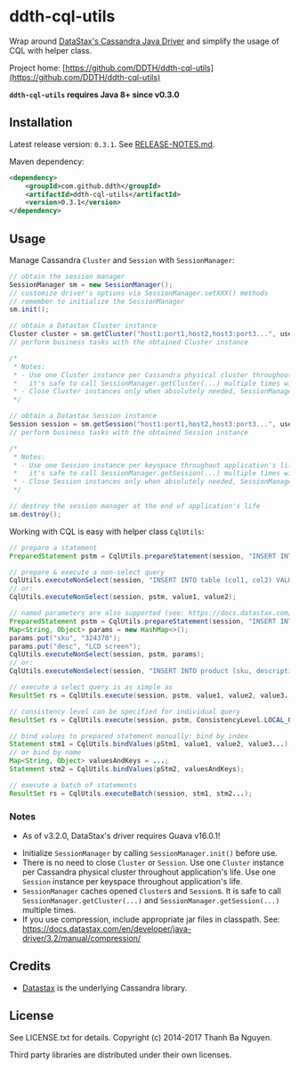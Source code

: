 # ddth-cql-utils

Wrap around [DataStax's Cassandra Java Driver](http://docs.datastax.com/en/developer/driver-matrix/doc/javaDrivers.html)
and simplify the usage of CQL with helper class.

Project home:
[https://github.com/DDTH/ddth-cql-utils](https://github.com/DDTH/ddth-cql-utils)

**`ddth-cql-utils` requires Java 8+ since v0.3.0**


## Installation

Latest release version: `0.3.1`. See [RELEASE-NOTES.md](RELEASE-NOTES.md).

Maven dependency:

```xml
<dependency>
	<groupId>com.github.ddth</groupId>
	<artifactId>ddth-cql-utils</artifactId>
	<version>0.3.1</version>
</dependency>
```


## Usage

Manage Cassandra `Cluster` and `Session` with `SessionManager`:

```java
// obtain the session manager
SessionManager sm = new SessionManager();
// customize driver's options via SessionManager.setXXX() methods
// remember to initialize the SessionManager
sm.init(); 

// obtain a Datastax Cluster instance
Cluster cluster = sm.getCluster("host1:port1,host2,host3:port3...", username, password);
// perform business tasks with the obtained Cluster instance

/*
 * Notes:
 * - Use one Cluster instance per Cassandra physical cluster throughout application's life. SessionManager caches Cluster instances so
 *   it's safe to call SessionManager.getCluster(...) multiple times with the same parameters.
 * - Close Cluster instances only when absolutely needed, SessionManager will close open Clusters during SessionManager.destroy() call.
 */

// obtain a Datastax Session instance
Session session = sm.getSession("host1:port1,host2,host3:port3...", username, password, keyspace);
// perform business tasks with the obtained Session instance

/*
 * Notes:
 * - Use one Session instance per keyspace throughout application's life. SessionManager caches Session instances so
 *   it's safe to call SessionManager.getSession(...) multiple times with the same parameters.
 * - Close Session instances only when absolutely needed, SessionManager will close open Sessions during SessionManager.destroy() call.
 */

// destroy the session manager at the end of application's life
sm.destroy();
```

Working with CQL is easy with helper class `CqlUtils`:

```java
// prepare a statement
PreparedStatement pstm = CqlUtils.prepareStatement(session, "INSERT INTO table (col1, col2) VALUES (?, ?)");

// prepare & execute a non-select query
CqlUtils.executeNonSelect(session, "INSERT INTO table (col1, col2) VALUES (?, ?)", value1, value2);
// or:
CqlUtils.executeNonSelect(session, pstm, value1, value2);

// named parameters are also supported (see: https://docs.datastax.com/en/developer/java-driver/3.1/manual/statements/prepared/)
PreparedStatement pstm = CqlUtils.prepareStatement(session, "INSERT INTO product (sku, description) VALUES (:sku, :desc)");
Map<String, Object> params = new HashMap<>();
params.put("sku", "324378");
params.put("desc", "LCD screen");
CqlUtils.executeNonSelect(session, pstm, params);
// or:
CqlUtils.executeNonSelect(session, "INSERT INTO product (sku, description) VALUES (:sku, :desc)", params);

// execute a select query is as simple as
ResultSet rs = CqlUtils.execute(session, pstm, value1, value2, value3...);

// consistency level can be specified for individual query
ResultSet rs = CqlUtils.execute(session, pstm, ConsistencyLevel.LOCAL_ONE, params);

// bind values to prepared statement manually: bind by index
Statement stm1 = CqlUtils.bindValues(pStm1, value1, value2, value3...);
// or bind by name
Map<String, Object> valuesAndKeys = ...;
Statement stm2 = CqlUtils.bindValues(pStm2, valuesAndKeys);

// execute a batch of statements
ResultSet rs = CqlUtils.executeBatch(session, stm1, stm2...);
```

### Notes

* As of v3.2.0, DataStax's driver requires Guava v16.0.1!

- Initialize `SessionManager` by calling `SessionManager.init()` before use.
- There is no need to close `Cluster` or `Session`. Use one `Cluster` instance per Cassandra physical cluster
  throughout application's life. Use one `Session` instance per keyspace throughout application's life.
- `SessionManager` caches opened `Cluster`s and `Session`s. It is safe to call `SessionManager.getCluster(...)` and
  `SessionManager.getSession(...)` multiple times.
- If you use compression, include appropriate jar files in classpath. See: https://docs.datastax.com/en/developer/java-driver/3.2/manual/compression/


## Credits

- [Datastax](http://docs.datastax.com/en/developer/driver-matrix/doc/javaDrivers.html) is the underlying Cassandra library. 


## License

See LICENSE.txt for details. Copyright (c) 2014-2017 Thanh Ba Nguyen.

Third party libraries are distributed under their own licenses.
